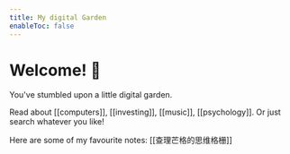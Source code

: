 ```yaml
---
title: My digital Garden
enableToc: false
---
```


# Welcome! 🌱

You've stumbled upon a little digital garden. 

Read about [[computers]], [[investing]],  [[music]], [[psychology]]. Or just search whatever you like!

Here are some of my favourite notes:
[[查理芒格的思维格栅]]


